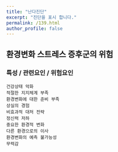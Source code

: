 ```yaml
---
title: "난다진단"
excerpt: "진단을 표시 합니다."
permalink: /139.html
author_profile: false
---
```

## 환경변화 스트레스 증후군의 위험



### 특성 / 관련요인 / 위험요인

>   

    건강상태 악화
    적절한 지지체계 부족
    환경변화에 대한 준비 부족
    상실의 경험
    비효과적 대처 전략
    정신력 저하
    중요한 환경적 변화
    다른 환경으로의 이사
    환경변화의 예측 불가능성
    무력감
